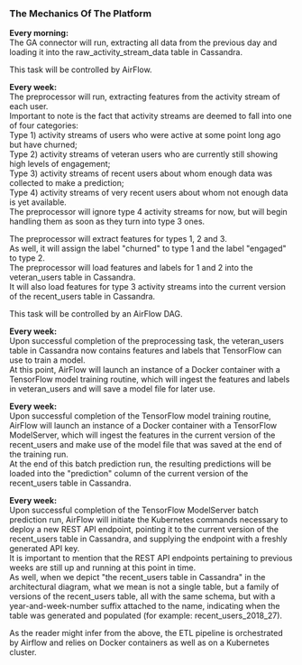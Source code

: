 ### The Mechanics Of The Platform

**Every morning:**  
The GA connector will run, extracting all data from the previous day and loading it into the raw_activity_stream_data table in Cassandra.

This task will be controlled by AirFlow.

**Every week:**  
The preprocessor will run, extracting features from the activity stream of each user.  
Important to note is the fact that activity streams are deemed to fall into one of four categories:  
Type 1) activity streams of users who were active at some point long ago but have churned;  
Type 2) activity streams of veteran users who are currently still showing high levels of engagement;  
Type 3) activity streams of recent users about whom enough data was collected to make a prediction;  
Type 4) activity streams of very recent users about whom not enough data is yet available.  
The preprocessor will ignore type 4 activity streams for now, but will begin handling them as soon as they turn into type 3 ones.

The preprocessor will extract features for types 1, 2 and 3.  
As well, it will assign the label "churned" to type 1 and the label "engaged" to type 2.  
The preprocessor will load features and labels for 1 and 2 into the veteran_users table in Cassandra.  
It will also load features for type 3 activity streams into the current version of the recent_users table in Cassandra.

This task will be controlled by an AirFlow DAG.

**Every week:**  
Upon successful completion of the preprocessing task, the veteran_users table in Cassandra now contains features and labels that TensorFlow can use to train a model.  
At this point, AirFlow will launch an instance of a Docker container with a TensorFlow model training routine, which will ingest the features and labels in veteran_users and will save a model file for later use.

**Every week:**  
Upon successful completion of the TensorFlow model training routine, AirFlow will launch an instance of a Docker container with a TensorFlow ModelServer, which will ingest the features in the current version of the recent_users and make use of the model file that was saved at the end of the training run.  
At the end of this batch prediction run, the resulting predictions will be loaded into the "prediction" column of the current version of the recent_users table in Cassandra.

**Every week:**  
Upon successful completion of the TensorFlow ModelServer batch prediction run, AirFlow will initiate the Kubernetes commands necessary to deploy a new REST API endpoint, pointing it to the current version of the recent_users table in Cassandra, and supplying the endpoint with a freshly generated API key.  
It is important to mention that the REST API endpoints pertaining to previous weeks are still up and running at this point in time.  
As well, when we depict "the recent_users table in Cassandra" in the architectural diagram, what we mean is not a single table, but a family of versions of the recent_users table, all with the same schema, but with a year-and-week-number suffix attached to the name, indicating when the table was generated and populated (for example: recent_users_2018_27).

As the reader might infer from the above, the ETL pipeline is orchestrated by Airflow and relies on Docker containers as well as on a Kubernetes cluster.
